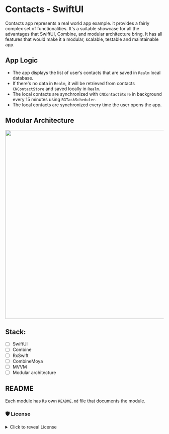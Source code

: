 # Contacts - SwiftUI

Contacts app represents a real world app example. it provides a fairly complex set of functionalities. It's a suitable showcase for all the advantages that SwiftUI, Combine, and modular architecture bring. It has all features that would make it a modular, scalable, testable and maintainable app.

## App Logic

- The app displays the list of user’s contacts that are saved in `Realm` local database.
- If there's no data in `Realm`, it will be retrieved from contacts `CNContactStore` and saved locally in `Realm`.
- The local contacts are synchronized with `CNContactStore` in background every 15 minutes using `BGTaskScheduler`.
- The local contacts are synchronized every time the user opens the app.

 ## Modular Architecture
 
 <img src="https://github.com/ShabanKamell/Contacts-SwiftUI/blob/master/blob/modular-arch-diagram.png?raw=true" height="600">
 
 
 ## Stack:
 - [ ] SwiftUI
 - [ ] Combine
 - [ ] RxSwift
 - [ ] CombineMoya
 - [ ] MVVM
 - [ ] Modular architecture

 ## README

Each module has its own `README.md` file that documents the module.

 ### 🛡 License
<details>
    <summary>
        Click to reveal License
    </summary>
    
```
Licensed under the Apache License, Version 2.0 (the "License");
you may not use this file except in compliance with the License.
You may obtain a copy of the License at

   http://www.apache.org/licenses/LICENSE-2.0

Unless required by applicable law or agreed to in writing, software
distributed under the License is distributed on an "AS IS" BASIS,
WITHOUT WARRANTIES OR CONDITIONS OF ANY KIND, either express or implied.
See the License for the specific language governing permissions and
limitations under the License.
```
